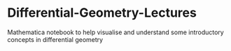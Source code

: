 # Differential-Geometry-Lectures
Mathematica notebook to help visualise and understand some introductory concepts in differential geometry
